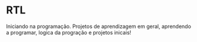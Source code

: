 # RTL
Iniciando na programação.
Projetos de aprendizagem em geral, aprendendo a programar, logica da progração e projetos inicais!

